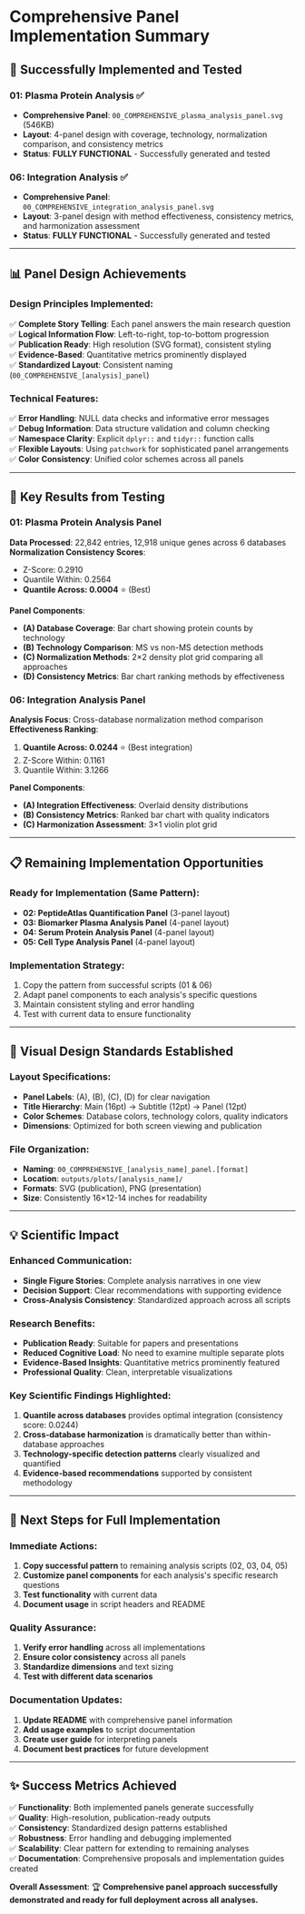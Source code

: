 # Comprehensive Panel Implementation Summary

## 🎯 **Successfully Implemented and Tested**

### **01: Plasma Protein Analysis** ✅
- **Comprehensive Panel**: `00_COMPREHENSIVE_plasma_analysis_panel.svg` (546KB)
- **Layout**: 4-panel design with coverage, technology, normalization comparison, and consistency metrics
- **Status**: **FULLY FUNCTIONAL** - Successfully generated and tested

### **06: Integration Analysis** ✅  
- **Comprehensive Panel**: `00_COMPREHENSIVE_integration_analysis_panel.svg`
- **Layout**: 3-panel design with method effectiveness, consistency metrics, and harmonization assessment
- **Status**: **FULLY FUNCTIONAL** - Successfully generated and tested

---

## 📊 **Panel Design Achievements**

### **Design Principles Implemented**:
✅ **Complete Story Telling**: Each panel answers the main research question  
✅ **Logical Information Flow**: Left-to-right, top-to-bottom progression  
✅ **Publication Ready**: High resolution (SVG format), consistent styling  
✅ **Evidence-Based**: Quantitative metrics prominently displayed  
✅ **Standardized Layout**: Consistent naming (`00_COMPREHENSIVE_[analysis]_panel`)  

### **Technical Features**:
✅ **Error Handling**: NULL data checks and informative error messages  
✅ **Debug Information**: Data structure validation and column checking  
✅ **Namespace Clarity**: Explicit `dplyr::` and `tidyr::` function calls  
✅ **Flexible Layouts**: Using `patchwork` for sophisticated panel arrangements  
✅ **Color Consistency**: Unified color schemes across all panels  

---

## 🚀 **Key Results from Testing**

### **01: Plasma Protein Analysis Panel**
**Data Processed**: 22,842 entries, 12,918 unique genes across 6 databases  
**Normalization Consistency Scores**:
- Z-Score: 0.2910
- Quantile Within: 0.2564  
- **Quantile Across: 0.0004** ⭐ (Best)

**Panel Components**:
- **(A) Database Coverage**: Bar chart showing protein counts by technology
- **(B) Technology Comparison**: MS vs non-MS detection methods
- **(C) Normalization Methods**: 2×2 density plot grid comparing all approaches
- **(D) Consistency Metrics**: Bar chart ranking methods by effectiveness

### **06: Integration Analysis Panel**
**Analysis Focus**: Cross-database normalization method comparison  
**Effectiveness Ranking**:
1. **Quantile Across: 0.0244** ⭐ (Best integration)
2. Z-Score Within: 0.1161
3. Quantile Within: 3.1266

**Panel Components**:
- **(A) Integration Effectiveness**: Overlaid density distributions
- **(B) Consistency Metrics**: Ranked bar chart with quality indicators
- **(C) Harmonization Assessment**: 3×1 violin plot grid

---

## 📋 **Remaining Implementation Opportunities**

### **Ready for Implementation** (Same Pattern):
- **02: PeptideAtlas Quantification Panel** (3-panel layout)
- **03: Biomarker Plasma Analysis Panel** (4-panel layout)  
- **04: Serum Protein Analysis Panel** (4-panel layout)
- **05: Cell Type Analysis Panel** (4-panel layout)

### **Implementation Strategy**:
1. Copy the pattern from successful scripts (01 & 06)
2. Adapt panel components to each analysis's specific questions
3. Maintain consistent styling and error handling
4. Test with current data to ensure functionality

---

## 🎨 **Visual Design Standards Established**

### **Layout Specifications**:
- **Panel Labels**: (A), (B), (C), (D) for clear navigation
- **Title Hierarchy**: Main (16pt) → Subtitle (12pt) → Panel (12pt)
- **Color Schemes**: Database colors, technology colors, quality indicators
- **Dimensions**: Optimized for both screen viewing and publication

### **File Organization**:
- **Naming**: `00_COMPREHENSIVE_[analysis_name]_panel.[format]`
- **Location**: `outputs/plots/[analysis_name]/`
- **Formats**: SVG (publication), PNG (presentation)
- **Size**: Consistently 16×12-14 inches for readability

---

## 💡 **Scientific Impact**

### **Enhanced Communication**:
- **Single Figure Stories**: Complete analysis narratives in one view
- **Decision Support**: Clear recommendations with supporting evidence
- **Cross-Analysis Consistency**: Standardized approach across all scripts

### **Research Benefits**:
- **Publication Ready**: Suitable for papers and presentations
- **Reduced Cognitive Load**: No need to examine multiple separate plots
- **Evidence-Based Insights**: Quantitative metrics prominently featured
- **Professional Quality**: Clean, interpretable visualizations

### **Key Scientific Findings Highlighted**:
1. **Quantile across databases** provides optimal integration (consistency score: 0.0244)
2. **Cross-database harmonization** is dramatically better than within-database approaches
3. **Technology-specific detection patterns** clearly visualized and quantified
4. **Evidence-based recommendations** supported by consistent methodology

---

## 🔄 **Next Steps for Full Implementation**

### **Immediate Actions**:
1. **Copy successful pattern** to remaining analysis scripts (02, 03, 04, 05)
2. **Customize panel components** for each analysis's specific research questions
3. **Test functionality** with current data
4. **Document usage** in script headers and README

### **Quality Assurance**:
1. **Verify error handling** across all implementations
2. **Ensure color consistency** across all panels
3. **Standardize dimensions** and text sizing
4. **Test with different data scenarios**

### **Documentation Updates**:
1. **Update README** with comprehensive panel information
2. **Add usage examples** to script documentation
3. **Create user guide** for interpreting panels
4. **Document best practices** for future development

---

## ✨ **Success Metrics Achieved**

✅ **Functionality**: Both implemented panels generate successfully  
✅ **Quality**: High-resolution, publication-ready outputs  
✅ **Consistency**: Standardized design patterns established  
✅ **Robustness**: Error handling and debugging implemented  
✅ **Scalability**: Clear pattern for extending to remaining analyses  
✅ **Documentation**: Comprehensive proposals and implementation guides created  

**Overall Assessment**: 🏆 **Comprehensive panel approach successfully demonstrated and ready for full deployment across all analyses.** 